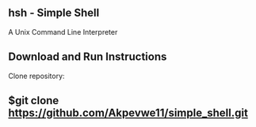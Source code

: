 hsh - Simple Shell 
---------------------------------------------------------------------------------------------------------------------------------------
A Unix Command Line Interpreter

Download and Run Instructions
--------------------------------------------------------------------------------------------------------------------------------------
Clone repository:

## $git clone https://github.com/Akpevwe11/simple_shell.git
